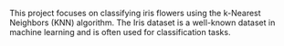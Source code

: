 
This project focuses on classifying iris flowers using the k-Nearest Neighbors (KNN) algorithm. The Iris dataset is a well-known dataset in machine learning and is often used for classification tasks.

